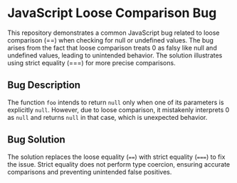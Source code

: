 # JavaScript Loose Comparison Bug

This repository demonstrates a common JavaScript bug related to loose comparison (==) when checking for null or undefined values. The bug arises from the fact that loose comparison treats 0 as falsy like null and undefined values, leading to unintended behavior. The solution illustrates using strict equality (===) for more precise comparisons. 

## Bug Description
The function `foo` intends to return `null` only when one of its parameters is explicitly `null`. However, due to loose comparison, it mistakenly interprets 0 as `null` and returns `null` in that case, which is unexpected behavior.

## Bug Solution
The solution replaces the loose equality (`==`) with strict equality (`===`) to fix the issue. Strict equality does not perform type coercion, ensuring accurate comparisons and preventing unintended false positives. 